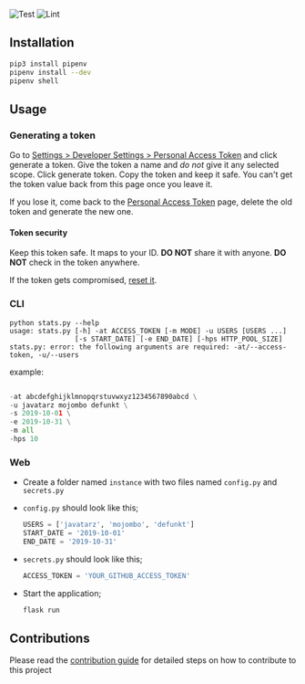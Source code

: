 ![Test](https://github.com/javatarz/github-contribution-leaderboard/workflows/Test/badge.svg) ![Lint](https://github.com/javatarz/github-contribution-leaderboard/workflows/Lint/badge.svg)

## Installation
```bash
pip3 install pipenv
pipenv install --dev
pipenv shell
```

## Usage

### Generating a token
Go to [Settings > Developer Settings > Personal Access Token](https://github.com/settings/tokens) and click generate a token. Give the token a name and *do not* give it any selected scope. Click generate token. Copy the token and keep it safe. You can't get the token value back from this page once you leave it.

If you lose it, come back to the [Personal Access Token](https://github.com/settings/tokens) page, delete the old token and generate the new one.

#### Token security
Keep this token safe. It maps to your ID. **DO NOT** share it with anyone. **DO NOT** check in the token anywhere.

If the token gets compromised, [reset it](#generating-a-token).

### CLI
```
python stats.py --help
usage: stats.py [-h] -at ACCESS_TOKEN [-m MODE] -u USERS [USERS ...]
                [-s START_DATE] [-e END_DATE] [-hps HTTP_POOL_SIZE]
stats.py: error: the following arguments are required: -at/--access-token, -u/--users
```

example:
```python stats.py \

-at abcdefghijklmnopqrstuvwxyz1234567890abcd \
-u javatarz mojombo defunkt \
-s 2019-10-01 \
-e 2019-10-31 \
-m all
-hps 10
```

### Web

- Create a folder named `instance` with two files named `config.py` and `secrets.py`
- `config.py` should look like this;

  ```python
  USERS = ['javatarz', 'mojombo', 'defunkt']
  START_DATE = '2019-10-01'
  END_DATE = '2019-10-31'
  ```
- `secrets.py` should look like this;

  ```python
  ACCESS_TOKEN = 'YOUR_GITHUB_ACCESS_TOKEN'
  ```

- Start the application;

  ```bash
  flask run
  ```


## Contributions
Please read the [contribution guide](CONTRIBUTING.md) for detailed steps on how to contribute to this project
